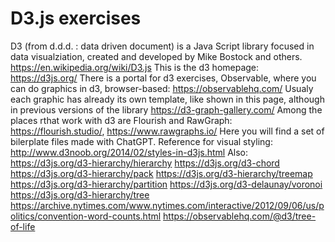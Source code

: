# D3.js exercises

D3 (from d.d.d. : data driven document) is a Java Script library focused in data visualziation, created and developed by Mike Bostock and others.
https://en.wikipedia.org/wiki/D3.js
This is the d3 homepage:
https://d3js.org/
There is a portal for d3 exercises, Observable, where you can do graphics in d3, browser-based:
https://observablehq.com/
Usualy each graphic has already its own template, like shown in this page, although in previous versions of the library
https://d3-graph-gallery.com/
Among the places rthat work with d3 are Flourish and RawGraph:
https://flourish.studio/, https://www.rawgraphs.io/
Here you will find a set of bilerplate files made with ChatGPT.
Reference for visual styling: http://www.d3noob.org/2014/02/styles-in-d3js.html
Also:
https://d3js.org/d3-hierarchy/hierarchy
https://d3js.org/d3-chord
https://d3js.org/d3-hierarchy/pack
https://d3js.org/d3-hierarchy/treemap
https://d3js.org/d3-hierarchy/partition
https://d3js.org/d3-delaunay/voronoi
https://d3js.org/d3-hierarchy/tree
https://archive.nytimes.com/www.nytimes.com/interactive/2012/09/06/us/politics/convention-word-counts.html
https://observablehq.com/@d3/tree-of-life



